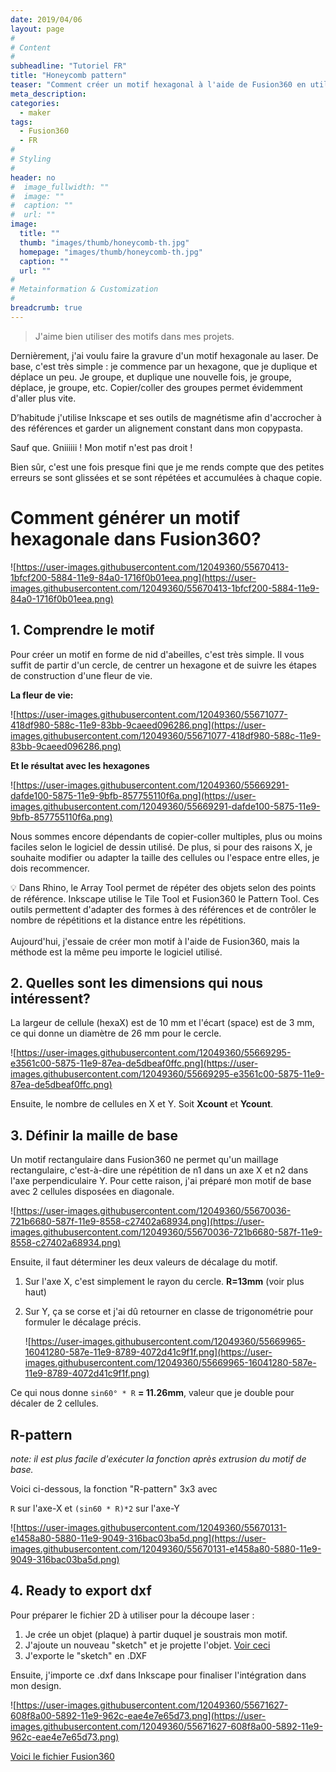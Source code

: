 ```yaml
---
date: 2019/04/06
layout: page
#
# Content
#
subheadline: "Tutoriel FR"
title: "Honeycomb pattern"
teaser: "Comment créer un motif hexagonal à l'aide de Fusion360 en utilisant le Pattern Tool pour contrôler le nombre de répétitions et la distance entre les répétitions."
meta_description: 
categories:
  - maker
tags:
  - Fusion360
  - FR
#
# Styling
#
header: no
#  image_fullwidth: ""
#  image: ""
#  caption: ""
#  url: ""
image:
  title: ""
  thumb: "images/thumb/honeycomb-th.jpg"
  homepage: "images/thumb/honeycomb-th.jpg"
  caption: ""
  url: ""
#  
# Metainformation & Customization
#
breadcrumb: true
---
```



> J'aime bien utiliser des motifs dans mes projets. 

Dernièrement, j'ai voulu faire la gravure d'un motif hexagonale au laser. De base, c'est très simple : je commence par un hexagone, que je duplique et déplace un peu. Je groupe, et duplique une nouvelle fois, je groupe, déplace, je groupe, etc. Copier/coller des groupes permet évidemment d'aller plus vite.

D’habitude j'utilise Inkscape et ses outils de magnétisme afin d'accrocher à des références et garder un alignement constant dans mon copypasta. 

Sauf que. Gniiiiii ! Mon motif n'est pas droit !

Bien sûr, c'est une fois presque fini que je me rends compte que des petites erreurs se sont glissées et se sont répétées et accumulées à chaque copie.

# Comment générer un motif hexagonale dans Fusion360?

![https://user-images.githubusercontent.com/12049360/55670413-1bfcf200-5884-11e9-84a0-1716f0b01eea.png](https://user-images.githubusercontent.com/12049360/55670413-1bfcf200-5884-11e9-84a0-1716f0b01eea.png)

## 1. Comprendre le motif

Pour créer un motif en forme de nid d'abeilles, c'est très simple. Il vous suffit de partir d'un cercle, de centrer un hexagone et de suivre les étapes de construction d'une fleur de vie.

**La fleur de vie:**

![https://user-images.githubusercontent.com/12049360/55671077-418df980-588c-11e9-83bb-9caeed096286.png](https://user-images.githubusercontent.com/12049360/55671077-418df980-588c-11e9-83bb-9caeed096286.png)

**Et le résultat avec les hexagones**

![https://user-images.githubusercontent.com/12049360/55669291-dafde100-5875-11e9-9bfb-857755110f6a.png](https://user-images.githubusercontent.com/12049360/55669291-dafde100-5875-11e9-9bfb-857755110f6a.png)

Nous sommes encore dépendants de copier-coller multiples, plus ou moins faciles selon le logiciel de dessin utilisé. De plus, si pour des raisons X, je souhaite modifier ou adapter la taille des cellules ou l'espace entre elles, je dois recommencer.

<aside>
💡 Dans Rhino, le Array Tool permet de répéter des objets selon des points de référence. Inkscape utilise le Tile Tool et Fusion360 le Pattern Tool. Ces outils permettent d'adapter des formes à des références et de contrôler le nombre de répétitions et la distance entre les répétitions.
</aside>
<br>
Aujourd'hui, j'essaie de créer mon motif à l'aide de Fusion360, mais la méthode est la même peu importe le logiciel utilisé.

## 2. Quelles sont les dimensions qui nous intéressent?

La largeur de cellule (hexaX) est de 10 mm et l'écart (space) est de 3 mm, ce qui donne un diamètre de 26 mm pour le cercle.

![https://user-images.githubusercontent.com/12049360/55669295-e3561c00-5875-11e9-87ea-de5dbeaf0ffc.png](https://user-images.githubusercontent.com/12049360/55669295-e3561c00-5875-11e9-87ea-de5dbeaf0ffc.png)

Ensuite, le nombre de cellules en X et Y.
Soit **Xcount** et **Ycount**.

## 3. Définir la maille de base

Un motif rectangulaire dans Fusion360 ne permet qu'un maillage rectangulaire, c'est-à-dire une répétition de n1 dans un axe X et n2 dans l'axe perpendiculaire Y. Pour cette raison, j'ai préparé mon motif de base avec 2 cellules disposées en diagonale.

![https://user-images.githubusercontent.com/12049360/55670036-721b6680-587f-11e9-8558-c27402a68934.png](https://user-images.githubusercontent.com/12049360/55670036-721b6680-587f-11e9-8558-c27402a68934.png)

Ensuite, il faut déterminer les deux valeurs de décalage du motif.

1. Sur l'axe X, c'est simplement le rayon du cercle. **R=13mm** (voir plus haut)
2. Sur Y, ça se corse et j'ai dû retourner en classe de trigonométrie pour formuler le décalage précis.
    
    ![https://user-images.githubusercontent.com/12049360/55669965-16041280-587e-11e9-8789-4072d41c9f1f.png](https://user-images.githubusercontent.com/12049360/55669965-16041280-587e-11e9-8789-4072d41c9f1f.png)
    

Ce qui nous donne `sin60° * R` **= 11.26mm**, valeur que je double pour décaler de 2 cellules.

## R-pattern

*note: il est plus facile d'exécuter la fonction après extrusion du motif de base.*

Voici ci-dessous, la fonction "R-pattern" 3x3 avec

`R` sur l'axe-X et `(sin60 * R)*2` sur l'axe-Y

![https://user-images.githubusercontent.com/12049360/55670131-e1458a80-5880-11e9-9049-316bac03ba5d.png](https://user-images.githubusercontent.com/12049360/55670131-e1458a80-5880-11e9-9049-316bac03ba5d.png)

## 4. Ready to export dxf

Pour préparer le fichier 2D à utiliser pour la découpe laser :

1. Je crée un objet (plaque) à partir duquel je soustrais mon motif.
2. J'ajoute un nouveau "sketch" et je projette l'objet. [Voir ceci](https://youtu.be/PuI2iWmngtM?t=87)
3. J'exporte le "sketch" en .DXF

Ensuite, j'importe ce .dxf dans Inkscape pour finaliser l'intégration dans mon design.

![https://user-images.githubusercontent.com/12049360/55671627-608f8a00-5892-11e9-962c-eae4e7e65d73.png](https://user-images.githubusercontent.com/12049360/55671627-608f8a00-5892-11e9-962c-eae4e7e65d73.png)

[Voici le fichier Fusion360](https://a360.co/2UBzilG)